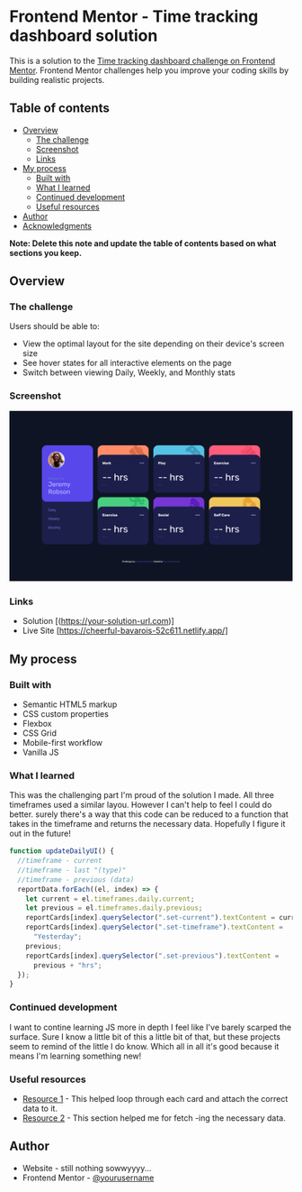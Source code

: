 # Frontend Mentor - Time tracking dashboard solution

This is a solution to the [Time tracking dashboard challenge on Frontend Mentor](https://www.frontendmentor.io/challenges/time-tracking-dashboard-UIQ7167Jw). Frontend Mentor challenges help you improve your coding skills by building realistic projects.

## Table of contents

- [Overview](#overview)
  - [The challenge](#the-challenge)
  - [Screenshot](#screenshot)
  - [Links](#links)
- [My process](#my-process)
  - [Built with](#built-with)
  - [What I learned](#what-i-learned)
  - [Continued development](#continued-development)
  - [Useful resources](#useful-resources)
- [Author](#author)
- [Acknowledgments](#acknowledgments)

**Note: Delete this note and update the table of contents based on what sections you keep.**

## Overview

### The challenge

Users should be able to:

- View the optimal layout for the site depending on their device's screen size
- See hover states for all interactive elements on the page
- Switch between viewing Daily, Weekly, and Monthly stats

### Screenshot

![](./screenshot.png)

### Links

- Solution [(https://your-solution-url.com)]
- Live Site [https://cheerful-bavarois-52c611.netlify.app/]

## My process

### Built with

- Semantic HTML5 markup
- CSS custom properties
- Flexbox
- CSS Grid
- Mobile-first workflow
- Vanilla JS

### What I learned

This was the challenging part I'm proud of the solution I made. All three timeframes used a similar layou. However I can't help to feel I could do better. surely there's a way that this code can be reduced to a function that takes in the timeframe and returns the necessary data. Hopefully I figure it out in the future!

```js
function updateDailyUI() {
  //timeframe - current
  //timeframe - last "(type)"
  //timeframe - previous (data)
  reportData.forEach((el, index) => {
    let current = el.timeframes.daily.current;
    let previous = el.timeframes.daily.previous;
    reportCards[index].querySelector(".set-current").textContent = current;
    reportCards[index].querySelector(".set-timeframe").textContent =
      "Yesterday";
    previous;
    reportCards[index].querySelector(".set-previous").textContent =
      previous + "hrs";
  });
}
```

### Continued development

I want to contine learning JS more in depth I feel like I've barely scarped the surface. Sure I know a little bit of this a little bit of that, but these projects seem to remind of the little I do know. Which all in all it's good because it means I'm learning something new!

### Useful resources

- [Resource 1](https://developer.mozilla.org/en-US/docs/Web/JavaScript/Reference/Global_Objects/Array/forEach) - This helped loop through each card and attach the correct data to it.
- [Resource 2](https://www.frontendmentor.io/learning-paths/javascript-fundamentals-oR7g6-mTZ-/steps/67c7794fa98e92cdab0b8cb3/article/read) - This section helped me for fetch -ing the necessary data.

## Author

- Website - still nothing sowwyyyy...
- Frontend Mentor - [@yourusername](https://www.frontendmentor.io/profile/moncadad)
